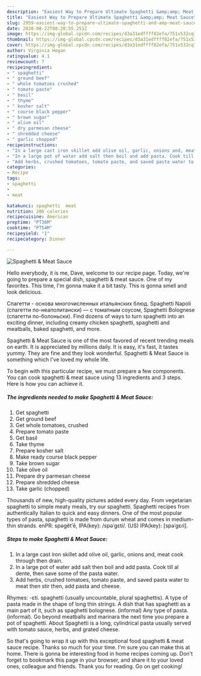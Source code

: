 ```yaml
---
description: "Easiest Way to Prepare Ultimate Spaghetti &amp;amp; Meat Sauce"
title: "Easiest Way to Prepare Ultimate Spaghetti &amp;amp; Meat Sauce"
slug: 2959-easiest-way-to-prepare-ultimate-spaghetti-and-amp-meat-sauce
date: 2020-08-22T08:20:55.251Z
image: https://img-global.cpcdn.com/recipes/d3a31edffff82efa/751x532cq70/spaghetti-meat-sauce-recipe-main-photo.jpg
thumbnail: https://img-global.cpcdn.com/recipes/d3a31edffff82efa/751x532cq70/spaghetti-meat-sauce-recipe-main-photo.jpg
cover: https://img-global.cpcdn.com/recipes/d3a31edffff82efa/751x532cq70/spaghetti-meat-sauce-recipe-main-photo.jpg
author: Virginia Hogan
ratingvalue: 4.1
reviewcount: 7
recipeingredient:
- " spaghetti"
- " ground beef"
- " whole tomatoes crushed"
- " tomato paste"
- " basil"
- " thyme"
- " kosher salt"
- " course black pepper"
- " brown sugar"
- " olive oil"
- " dry parmesan cheese"
- " shredded cheese"
- " garlic chopped"
recipeinstructions:
- "In a large cast iron skillet add olive oil, garlic, onions and, meat cook through then drain."
- "In a large pot of water add salt then boil and add pasta. Cook till al dente, then save some of the pasta water."
- "Add herbs, crushed tomatoes, tomato paste, and saved pasta water to meat then stir then, add pasta and cheese."
categories:
- Recipe
tags:
- spaghetti
- 
- meat

katakunci: spaghetti  meat 
nutrition: 206 calories
recipecuisine: American
preptime: "PT36M"
cooktime: "PT54M"
recipeyield: "1"
recipecategory: Dinner

---
```



![Spaghetti &amp; Meat Sauce](https://img-global.cpcdn.com/recipes/d3a31edffff82efa/751x532cq70/spaghetti-meat-sauce-recipe-main-photo.jpg)

Hello everybody, it is me, Dave, welcome to our recipe page. Today, we're going to prepare a special dish, spaghetti &amp; meat sauce. One of my favorites. This time, I'm gonna make it a bit tasty. This is gonna smell and look delicious.

Cпагетти - основа многочисленных итальянских блюд. Spaghetti Napoli (спагетти по-неаполитански) — с томатным соусом, Spaghetti Bolognese (спагетти по-болоньски). Find dozens of ways to turn spaghetti into an exciting dinner, including creamy chicken spaghetti, spaghetti and meatballs, baked spaghetti, and more.

Spaghetti &amp; Meat Sauce is one of the most favored of recent trending meals on earth. It is appreciated by millions daily. It is easy, it's fast, it tastes yummy. They are fine and they look wonderful. Spaghetti &amp; Meat Sauce is something which I've loved my whole life.


To begin with this particular recipe, we must prepare a few components. You can cook spaghetti &amp; meat sauce using 13 ingredients and 3 steps. Here is how you can achieve it.

<!--inarticleads1-->

##### The ingredients needed to make Spaghetti &amp; Meat Sauce:

1. Get  spaghetti
1. Get  ground beef
1. Get  whole tomatoes, crushed
1. Prepare  tomato paste
1. Get  basil
1. Take  thyme
1. Prepare  kosher salt
1. Make ready  course black pepper
1. Take  brown sugar
1. Take  olive oil
1. Prepare  dry parmesan cheese
1. Prepare  shredded cheese
1. Take  garlic (chopped)


Thousands of new, high-quality pictures added every day. From vegetarian spaghetti to simple meaty meals, try our spaghetti. Spaghetti recipes from authentically Italian to quick and easy dinners. One of the most popular types of pasta, spaghetti is made from durum wheat and comes in medium-thin strands. enPR: spəgĕtʹē, IPA(key): /spəˈɡɛti/. (US) IPA(key): [spəˈɡɛɾi]. 

<!--inarticleads2-->

##### Steps to make Spaghetti &amp; Meat Sauce:

1. In a large cast iron skillet add olive oil, garlic, onions and, meat cook through then drain.
1. In a large pot of water add salt then boil and add pasta. Cook till al dente, then save some of the pasta water.
1. Add herbs, crushed tomatoes, tomato paste, and saved pasta water to meat then stir then, add pasta and cheese.


Rhymes: -ɛti. spaghetti (usually uncountable, plural spaghettis). A type of pasta made in the shape of long thin strings. A dish that has spaghetti as a main part of it, such as spaghetti bolognese. (informal) Any type of pasta. (informal). Go beyond meatballs and marinara the next time you prepare a pot of spaghetti. About Spaghetti is a long, cylindrical pasta usually served with tomato sauce, herbs, and grated cheese. 

So that's going to wrap it up with this exceptional food spaghetti &amp; meat sauce recipe. Thanks so much for your time. I'm sure you can make this at home. There is gonna be interesting food in home recipes coming up. Don't forget to bookmark this page in your browser, and share it to your loved ones, colleague and friends. Thank you for reading. Go on get cooking!
